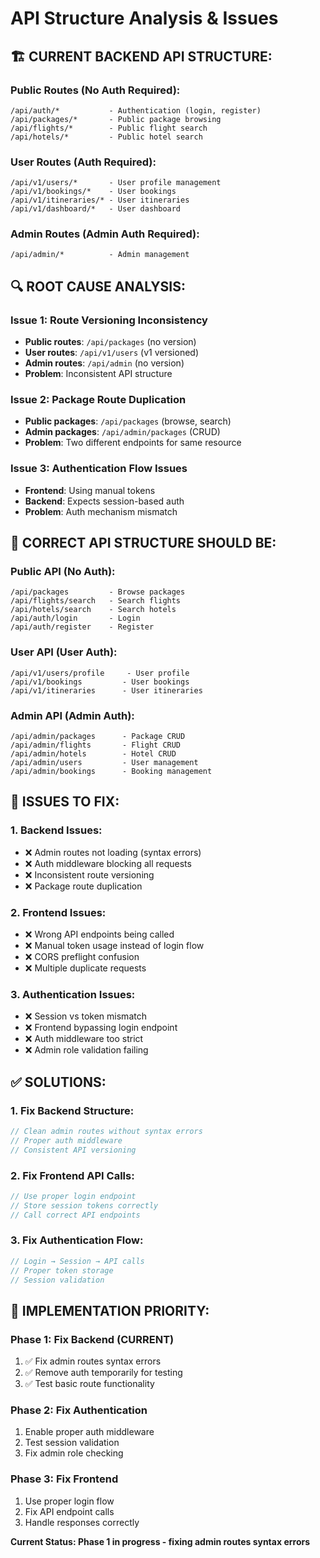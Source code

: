 # API Structure Analysis & Issues

## 🏗️ **CURRENT BACKEND API STRUCTURE:**

### **Public Routes (No Auth Required):**
```
/api/auth/*           - Authentication (login, register)
/api/packages/*       - Public package browsing
/api/flights/*        - Public flight search
/api/hotels/*         - Public hotel search
```

### **User Routes (Auth Required):**
```
/api/v1/users/*       - User profile management
/api/v1/bookings/*    - User bookings
/api/v1/itineraries/* - User itineraries
/api/v1/dashboard/*   - User dashboard
```

### **Admin Routes (Admin Auth Required):**
```
/api/admin/*          - Admin management
```

## 🔍 **ROOT CAUSE ANALYSIS:**

### **Issue 1: Route Versioning Inconsistency**
- **Public routes**: `/api/packages` (no version)
- **User routes**: `/api/v1/users` (v1 versioned)
- **Admin routes**: `/api/admin` (no version)
- **Problem**: Inconsistent API structure

### **Issue 2: Package Route Duplication**
- **Public packages**: `/api/packages` (browse, search)
- **Admin packages**: `/api/admin/packages` (CRUD)
- **Problem**: Two different endpoints for same resource

### **Issue 3: Authentication Flow Issues**
- **Frontend**: Using manual tokens
- **Backend**: Expects session-based auth
- **Problem**: Auth mechanism mismatch

## 🎯 **CORRECT API STRUCTURE SHOULD BE:**

### **Public API (No Auth):**
```
/api/packages         - Browse packages
/api/flights/search   - Search flights  
/api/hotels/search    - Search hotels
/api/auth/login       - Login
/api/auth/register    - Register
```

### **User API (User Auth):**
```
/api/v1/users/profile     - User profile
/api/v1/bookings         - User bookings
/api/v1/itineraries      - User itineraries
```

### **Admin API (Admin Auth):**
```
/api/admin/packages      - Package CRUD
/api/admin/flights       - Flight CRUD
/api/admin/hotels        - Hotel CRUD
/api/admin/users         - User management
/api/admin/bookings      - Booking management
```

## 🔧 **ISSUES TO FIX:**

### **1. Backend Issues:**
- ❌ Admin routes not loading (syntax errors)
- ❌ Auth middleware blocking all requests
- ❌ Inconsistent route versioning
- ❌ Package route duplication

### **2. Frontend Issues:**
- ❌ Wrong API endpoints being called
- ❌ Manual token usage instead of login flow
- ❌ CORS preflight confusion
- ❌ Multiple duplicate requests

### **3. Authentication Issues:**
- ❌ Session vs token mismatch
- ❌ Frontend bypassing login endpoint
- ❌ Auth middleware too strict
- ❌ Admin role validation failing

## ✅ **SOLUTIONS:**

### **1. Fix Backend Structure:**
```javascript
// Clean admin routes without syntax errors
// Proper auth middleware
// Consistent API versioning
```

### **2. Fix Frontend API Calls:**
```javascript
// Use proper login endpoint
// Store session tokens correctly
// Call correct API endpoints
```

### **3. Fix Authentication Flow:**
```javascript
// Login → Session → API calls
// Proper token storage
// Session validation
```

## 🚀 **IMPLEMENTATION PRIORITY:**

### **Phase 1: Fix Backend (CURRENT)**
1. ✅ Fix admin routes syntax errors
2. ✅ Remove auth temporarily for testing
3. ✅ Test basic route functionality

### **Phase 2: Fix Authentication**
1. Enable proper auth middleware
2. Test session validation
3. Fix admin role checking

### **Phase 3: Fix Frontend**
1. Use proper login flow
2. Fix API endpoint calls
3. Handle responses correctly

**Current Status: Phase 1 in progress - fixing admin routes syntax errors**
